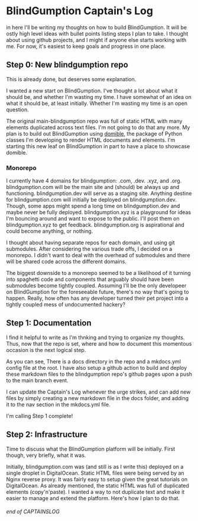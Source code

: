 # BlindGumption Captain's Log

in here I'll be writing my thoughts on how to build BlindGumption.
It will be ostly high level ideas with bullet points listing steps I plan to take.
I thought about using github projects, and I might if anyone else starts working with me.
For now, it's easiest to keep goals and progress in one place.

## Step 0: New blindgumption repo

This is already done, but deserves some explanation.

I wanted a new start on BlindGumption.
I've thought a lot about what it should be, and whether I'm wasting my time.
I have somewhat of an idea on what it should be, at least initially.
Whether I'm wasting my time is an open question.

The original main-blindgumption repo was full of static HTML
with many elements duplicated across text files.
I'm not going to do that any more.
My plan is to build out BlindGumption using 
[domible](https://github.com/joeldodson/domible),
the package of Python classes I'm developing to render HTML documents and elements.
I'm starting this new leaf on BlindGumption in part to have a place to showcase domible.

### Monorepo

I currently have 4 domains for blindgumption: .com, .dev. .xyz, and .org.
blindgumption.com will be the main site and (should) be always up and functioning.
blindgumption.dev will serve as a staging site.
Anything destine for blindgumption.com will initially be deployed on blindgumption.dev.
Though, some apps might spend a long time on blindgumption.dev and maybe never be fully deployed.
blindgumption.xyz is a playground for ideas I'm bouncing around and want to expose to the public.
I'll post them on blindgumption.xyz to get feedback.
blindgumption.org is aspirational and could become anything, or nothing.

I thought about having separate repos for each domain,
and using git submodules.
After considering the various trade offs, I decided on a monorepo.
I didn't want to deal with the overhead of submodules and there will be shared code across the different domains.

The biggest downside to a monorepo seemed to be a likelihood
of it turning into spaghetti code and components that arguably should have been submodules
become tightly coupled.
Assuming I'll be the only developeer on BlindGumption for the foreseeable future,
there's no way that's going to happen.
Really, how often has any developer turned their pet project into a tightly coupled mess of undocumented hackery?

## Step 1: Documentation 

I find it helpful to write as I'm thnking and trying to organize my thoughts.
Thus, now that the repo is set, where and how to document this momentous occasion is the next logical step.

As you can see, There is a docs directory in the repo and a mkdocs.yml config file at the root.
I have also setup a github action to build and deploy these markdown files to the 
blindgumption repo's github pages upon a push to the main branch event.

I can update the Captain's Log whenever the urge strikes,
and can add new files by simply creating a new markdown file in the docs folder,
and adding it to the nav section in the mkdocs.yml file.

I'm calling Step 1 complete!

## Step 2: Infrastructure

Time to discuss what the BlindGumption platform will be initially.
First though, very briefly, what it was.

Initially, blindgumption.com was (and still is as I write this) 
deployed on a single droplet in DigitalOcean.
Static HTML files were being served by an Nginx reverse proxy.
It was fairly easy to setup given the great tutorials on DigitalOcean.
As already mentioned, the static HTML was full of duplicated elements (copy'n'paste).
I wanted a way to not duplicate text and make it easier to manage and extend the platform.
Here's how I plan to do that. 

###### end of CAPTAINSLOG